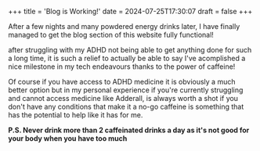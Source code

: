 +++
title = 'Blog is Working!'
date = 2024-07-25T17:30:07
draft = false
+++

After a few nights and many powdered energy drinks later, I have finally managed to get the blog
section of this website fully functional!

 after struggling with my ADHD not being able to get anything done for such a long time, it 
 is such a relief to actually be able to say I've acomplished a nice milestone in my tech
 endeavours thanks to the power of caffeine!
 
 Of course if you have access to ADHD medicine it is obviously a much better option but
 in my personal experience if you're currently struggling  and
 cannot access medicine like Adderall, is always worth a shot if you don't have any conditions that make it a no-go
 caffeine is something that has the potential to help like it has for me.
 
 **P.S. Never drink more than 2 caffeinated drinks a day as it's not good for your body when you have too much**
 

 
